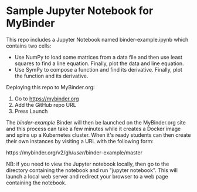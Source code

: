 # Sample Jupyter Notebook for MyBinder

This repo includes a Jupyter Notebook named binder-example.ipynb
which contains two cells:

* Use NumPy to load some matrices from a data file and then use least squares
to find a line equation. Finally, plot the data and line equation.
* Use SymPy to compose a function and find its derivative. Finally, plot
the function and its derivative.

Deploying this repo to MyBinder.org:

1. Go to https://mybinder.org
2. Add the GitHub repo URL
3. Press Launch

The <i>binder-example</i> Binder will then be launched on the MyBinder.org site
and this process can take a few minutes while it creates a Docker image and
spins up a Kubernetes cluster. When it's ready students can then create their
own instances by visiting a URL with the following form:

<div style="display: inline">
https://mybinder.org/v2/gh/<i>user</i>/binder-example/master
</div>

NB: if you need to view the Jupyter notebook locally, then go to the directory
containing the notebook and run "jupyter notebook". This will launch a local
web server and redirect your browser to a web page containing the notebook.
